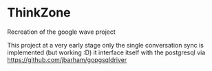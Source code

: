 ThinkZone
=========

Recreation of the google wave project


This project at a very early stage
only the single conversation sync is implemented (but working :D)
it interface itself with the postgresql via https://github.com/jbarham/gopgsqldriver